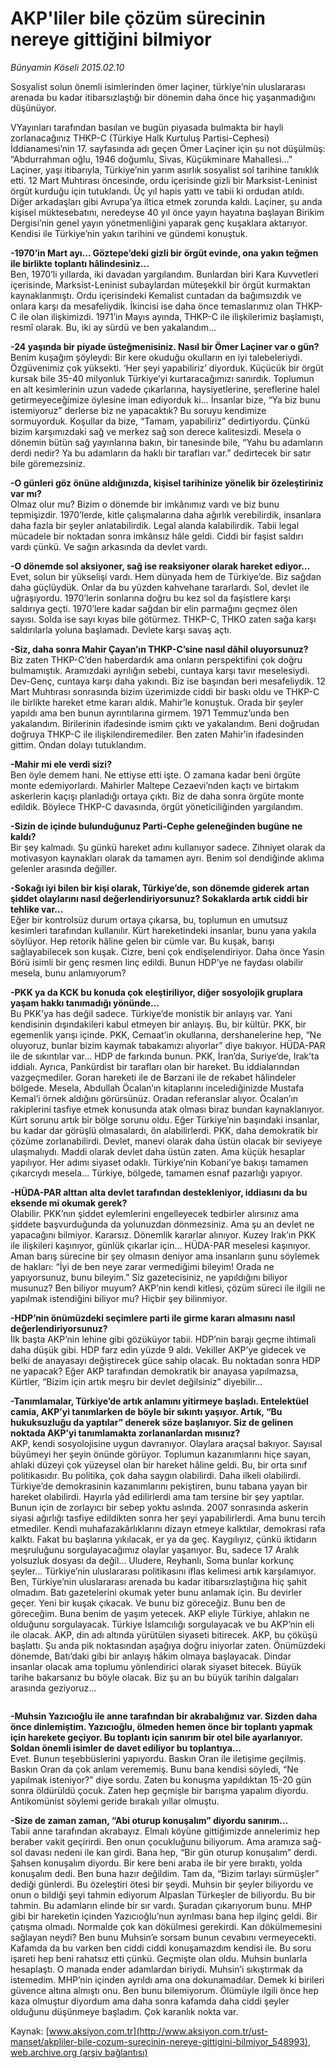 # AKP'liler bile çözüm sürecinin nereye gittiğini bilmiyor

*Bünyamin Köseli 2015.02.10*

<div class="pNewsDetailMainContent" itemprop="articleBody">
 <p>
  Sosyalist solun önemli isimlerinden ömer laçiner, türkiye’nin uluslararası arenada bu kadar itibarsızlaştığı bir dönemin daha önce hiç yaşanmadığını düşünüyor.
 </p>
 <p>
  VYayınları tarafından basılan ve bugün piyasada bulmakta bir hayli zorlanacağınız THKP-C (Türkiye Halk Kurtuluş Partisi-Cephesi) İddianamesi’nin 17. sayfasında adı geçen Ömer Laçiner için şu not düşülmüş: “Abdurrahman oğlu, 1946 doğumlu, Sivas, Küçükminare Mahallesi…” Laçiner, yaşı itibarıyla, Türkiye’nin yarım asırlık sosyalist sol tarihine tanıklık etti. 12 Mart Muhtırası öncesinde, ordu içerisinde gizli bir Marksist-Leninist örgüt kurduğu için tutuklandı. Üç yıl hapis yattı ve tabii ki ordudan atıldı. Diğer arkadaşları gibi Avrupa’ya iltica etmek zorunda kaldı. Laçiner, şu anda kişisel müktesebatını, neredeyse 40 yıl önce yayın hayatına başlayan Birikim Dergisi’nin genel yayın yönetmenliğini yaparak genç kuşaklara aktarıyor. Kendisi ile Türkiye’nin yakın tarihini ve gündemi konuştuk.
 </p>
 <p>
  <strong>
   -1970’in Mart ayı… Göztepe’deki gizli bir örgüt evinde, ona yakın teğmen ile birlikte toplantı hâlindesiniz…
  </strong>
  <br>
   Ben, 1970’li yıllarda, iki davadan yargılandım. Bunlardan biri Kara Kuvvetleri içerisinde, Marksist-Leninist subaylardan müteşekkil bir örgüt kurmaktan kaynaklanmıştı. Ordu içerisindeki Kemalist cuntadan da bağımsızdık ve onlara karşı da mesafeliydik. İkincisi ise daha önce temaslarımız olan THKP-C ile olan ilişkimizdi. 1971’in Mayıs ayında, THKP-C ile ilişkilerimiz başlamıştı, resmî olarak. Bu, iki ay sürdü ve ben yakalandım…
  </br>
 </p>
 <p>
  <strong>
   -24 yaşında bir piyade üsteğmenisiniz. Nasıl bir Ömer Laçiner var o gün?
  </strong>
  <br>
   Benim kuşağım şöyleydi: Bir kere okuduğu okulların en iyi talebeleriydi. Özgüvenimiz çok yüksekti. ‘Her şeyi yapabiliriz’ diyorduk. Küçücük bir örgüt kursak bile 35-40 milyonluk Türkiye’yi kurtaracağımızı sanırdık. Toplumun en alt kesimlerinin uzun vadede çıkarlarına, haysiyetlerine, şereflerine halel getirmeyeceğimize öylesine iman ediyorduk ki… İnsanlar bize, “Ya biz bunu istemiyoruz” derlerse biz ne yapacaktık? Bu soruyu kendimize sormuyorduk. Koşullar da bize, “Tamam, yapabiliriz” dedirtiyordu. Çünkü bizim karşımızdaki sağ ve merkez sağ son derece kalitesizdi. Mesela o dönemin bütün sağ yayınlarına bakın, bir tanesinde bile, “Yahu bu adamların derdi nedir? Ya bu adamların da haklı bir tarafları var.” dedirtecek bir satır bile göremezsiniz.
  </br>
 </p>
 <p>
  <strong>
   -O günleri göz önüne aldığınızda, kişisel tarihinize yönelik bir özeleştiriniz var mı?
  </strong>
  <br>
   Olmaz olur mu? Bizim o dönemde bir imkânımız vardı ve biz bunu tepmişizdir. 1970’lerde, kitle çalışmalarına daha ağırlık verebilirdik, insanlara daha fazla bir şeyler anlatabilirdik. Legal alanda kalabilirdik. Tabii legal mücadele bir noktadan sonra imkânsız hâle geldi. Ciddi bir faşist saldırı vardı çünkü. Ve sağın arkasında da devlet vardı.
  </br>
 </p>
 <p>
  <strong>
   -O dönemde sol aksiyoner, sağ ise reaksiyoner olarak hareket ediyor…
  </strong>
  <br>
   Evet, solun bir yükselişi vardı. Hem dünyada hem de Türkiye’de. Biz sağdan daha güçlüydük. Onlar da bu yüzden kahvehane tararlardı. Sol, devlet ile uğraşıyordu. 1970’lerin sonlarına doğru bu kez sol da faşistlere karşı saldırıya geçti. 1970’lere kadar sağdan bir elin parmağını geçmez ölen sayısı. Solda ise sayı kıyas bile götürmez. THKP-C, THKO zaten sağa karşı saldırılarla yoluna başlamadı. Devlete karşı savaş açtı.
  </br>
 </p>
 <p>
  <strong>
   -Siz, daha sonra Mahir Çayan’ın THKP-C’sine nasıl dâhil oluyorsunuz?
  </strong>
  <br/>
  Biz zaten THKP-C’den haberdardık ama onların perspektifini çok doğru bulmamıştık. Aramızdaki ayrılığın sebebi, cuntaya karşı tavır meselesiydi. Dev-Genç, cuntaya karşı daha yakındı. Biz ise başından beri mesafeliydik. 12 Mart Muhtırası sonrasında bizim üzerimizde ciddi bir baskı oldu ve THKP-C ile birlikte hareket etme kararı aldık. Mahir’le konuştuk. Orada bir şeyler yapıldı ama ben bunun ayrıntılarına girmem. 1971 Temmuz’unda ben yakalandım. Birilerinin ifadesinde ismim çıktı ve yakalandım. Beni doğrudan doğruya THKP-C ile ilişkilendiremediler. Ben zaten Mahir’in ifadesinden gittim. Ondan dolayı tutuklandım.
 </p>
 <p>
  <strong>
   -Mahir mi ele verdi sizi?
  </strong>
  <br/>
  Ben öyle demem hani. Ne ettiyse etti işte. O zamana kadar beni örgüte monte edemiyorlardı. Mahirler Maltepe Cezaevi’nden kaçtı ve birtakım askerlerin kaçışı planladığı ortaya çıktı. Biz de daha sonra örgüte monte edildik. Böylece THKP-C davasında, örgüt yöneticiliğinden yargılandım.
 </p>
 <p>
  <strong>
   -Sizin de içinde bulunduğunuz Parti-Cephe geleneğinden bugüne ne kaldı?
  </strong>
  <br/>
  Bir şey kalmadı. Şu günkü hareket adını kullanıyor sadece. Zihniyet olarak da motivasyon kaynakları olarak da tamamen ayrı. Benim sol dendiğinde aklıma gelenler arasında değiller.
 </p>
 <p>
  <strong>
   -Sokağı iyi bilen bir kişi olarak, Türkiye’de, son dönemde giderek artan şiddet olaylarını nasıl değerlendiriyorsunuz? Sokaklarda artık ciddi bir tehlike var…
  </strong>
  <br/>
  Eğer bir kontrolsüz durum ortaya çıkarsa, bu, toplumun en umutsuz kesimleri tarafından kullanılır. Kürt hareketindeki insanlar, bunu yana yakıla söylüyor. Hep retorik hâline gelen bir cümle var. Bu kuşak, barışı sağlayabilecek son kuşak. Cizre, beni çok endişelendiriyor. Daha önce Yasin Börü isimli bir genç resmen linç edildi. Bunun HDP’ye ne faydası olabilir mesela, bunu anlamıyorum?
 </p>
 <p>
  <strong>
   -PKK ya da KCK bu konuda çok eleştiriliyor, diğer sosyolojik gruplara yaşam hakkı tanımadığı yönünde…
  </strong>
  <br/>
  Bu PKK’ya has değil sadece. Türkiye’de monistik bir anlayış var. Yani kendisinin dışındakileri kabul etmeyen bir anlayış. Bu, bir kültür. PKK, bir egemenlik yarışı içinde. PKK, Cemaat’in okullarına, dershanelerine hep, “Ne oluyoruz, bunlar bizim kaymak tabakamızı alıyorlar” diye bakıyor. HÜDA-PAR ile de sıkıntılar var… HDP de farkında bunun. PKK, İran’da, Suriye’de, Irak’ta iddialı. Ayrıca, Pankürdist bir tarafları olan bir hareket. Bu iddialarından vazgeçmediler. Goran hareketi ile de Barzani ile de rekabet hâlindeler bölgede. Mesela, Abdullah Öcalan’ın kitaplarını incelediğinizde Mustafa Kemal’i örnek aldığını görürsünüz. Oradan referanslar alıyor. Öcalan’ın rakiplerini tasfiye etmek konusunda atak olması biraz bundan kaynaklanıyor. Kürt sorunu artık bir bölge sorunu oldu. Eğer Türkiye’nin başındaki insanlar, bu kadar dar görüşlü olmasalardı, ön alabilirlerdi. PKK, daha demokratik bir çözüme zorlanabilirdi. Devlet, manevi olarak daha üstün olacak bir seviyeye ulaşmalıydı. Maddi olarak devlet daha üstün zaten. Ama küçük hesaplar yapılıyor. Her adımı siyaset odaklı. Türkiye’nin Kobani’ye bakışı tamamen çıkarcıydı mesela… Türkiye, bölgede, tamamen esnaf pazarlığı yapıyor.
 </p>
 <p>
  <strong>
   -HÜDA-PAR alttan alta devlet tarafından destekleniyor, iddiasını da bu eksende mi okumak gerek?
  </strong>
  <br/>
  Olabilir. PKK’nın şiddet eylemlerini engelleyecek tedbirler alırsınız ama şiddete başvurduğunda da yolunuzdan dönmezsiniz. Ama şu an devlet ne yapacağını bilmiyor. Kararsız. Dönemlik kararlar alınıyor. Kuzey Irak’ın PKK ile ilişkileri kaşınıyor, günlük çıkarlar için… HÜDA-PAR meselesi kaşınıyor. Aman barış sürecine bir şey olmasın deniyor ama insanların şunu söylemek de hakları: “İyi de ben neye zarar vermediğimi bileyim! Orada ne yapıyorsunuz, bunu bileyim.” Siz gazetecisiniz, ne yapıldığını biliyor musunuz? Ben biliyor muyum? AKP’nin kendi kitlesi, çözüm süreci ile ilgili ne yapılmak istendiğini biliyor mu? Hiçbir şey bilinmiyor.
 </p>
 <p>
  <strong>
   -HDP’nin önümüzdeki seçimlere parti ile girme kararı almasını nasıl değerlendiriyorsunuz?
  </strong>
  <br/>
  İlk başta AKP’nin lehine gibi gözüküyor tabii. HDP’nin barajı geçme ihtimali daha düşük gibi. HDP farz edin yüzde 9 aldı. Vekiller AKP’ye gidecek ve belki de anayasayı değiştirecek güce sahip olacak. Bu noktadan sonra HDP ne yapacak? Eğer AKP tarafından demokratik bir anayasa yapılmazsa, Kürtler, “Bizim için artık meşru bir devlet değilsiniz” diyebilir…
 </p>
 <p>
  <strong>
   -Tanımlamalar, Türkiye’de artık anlamını yitirmeye başladı. Entelektüel camia, AKP’yi tanımlarken de böyle bir sıkıntı yaşıyor. Artık, “Bu hukuksuzluğu da yaptılar” denerek söze başlanıyor. Siz de gelinen noktada AKP’yi tanımlamakta zorlananlardan mısınız?
  </strong>
  <br/>
  AKP, kendi sosyolojisine uygun davranıyor. Olaylara araçsal bakıyor. Sayısal büyümeyi her şeyin önünde görüyor. Toplumun kazanımlarını hiçe sayan, ahlaki düzeyi çok yüzeysel olan bir hareket hâline geldi. Bu, bir orta sınıf politikasıdır. Bu politika, çok daha saygın olabilirdi. Daha ilkeli olabilirdi. Türkiye’de demokrasinin kazanımlarını pekiştiren, bunu tabana yayan bir hareket olabilirdi. Hayırla yâd edilirlerdi ama tam tersine bir şey yaptılar. Bunun için de zorlayıcı bir sebep yoktu aslında. 2007 sonrasında askerin siyasi ağırlığı tasfiye edildikten sonra her şeyi yapabilirlerdi. Ama bunu tercih etmediler. Kendi muhafazakârlıklarını dizayn etmeye kalktılar, demokrasi rafa kalktı. Fakat bu başlarına yıkılacak, er ya da geç. Kaygılıyız, çünkü iktidarın meşruluğunu sorgulayacağımız olaylar yaşanıyor. Bu, sadece 17 Aralık yolsuzluk dosyası da değil… Uludere, Reyhanlı, Soma bunlar korkunç şeyler… Türkiye’nin uluslararası politikasını iflas kelimesi artık karşılamıyor. Ben, Türkiye’nin uluslararası arenada bu kadar itibarsızlaştığına hiç şahit olmadım. Batı gazetelerini okumak yeter bunu anlamak için. Bu devirler geçer. Yeni bir kuşak çıkacak. Ve bunu biz göreceğiz. Bunu ben de göreceğim. Buna benim de yaşım yetecek. AKP eliyle Türkiye, ahlakın ne olduğunu sorgulayacak. Türkiye İslamcılığı sorgulayacak ve bu AKP’nin eli ile olacak. AKP, din adı altında yürütülen siyaseti bitirecek. AKP, bu çöküşü başlattı. Şu anda pik noktasından aşağıya doğru iniyorlar zaten. Önümüzdeki dönemde, Batı’daki gibi bir anlayış hâkim olmaya başlayacak. Dindar insanlar olacak ama toplumu yönlendirici olarak siyaset bitecek. Büyük tarihe bakarsanız bu böyle olacak. Biz şu an bu büyük tarihin dalgaları arasında geziyoruz…
 </p>
 <p>
  <img alt="" src="http://web.archive.org/web/20150703204847im_/http://medya.aksiyon.com.tr//aksiyon/2015/02/10/564588.jpg "/>
 </p>
 <p>
  <strong>
   -Muhsin Yazıcıoğlu ile anne tarafından bir akrabalığınız var. Sizden daha önce dinlemiştim. Yazıcıoğlu, ölmeden hemen önce bir toplantı yapmak için harekete geçiyor. Bu toplantı için sanırım bir otel bile ayarlanıyor. Soldan önemli isimler de davet ediliyor bu toplantıya…
  </strong>
  <br/>
  Evet. Bunun teşebbüslerini yapıyordu. Baskın Oran ile iletişime geçilmiş. Baskın Oran da çok anlam verememiş. Bunu bana kendisi söyledi, “Ne yapılmak isteniyor?” diye sordu. Zaten bu konuşma yapıldıktan 15-20 gün sonra öldürüldü çocuk. Zaten hep geçmişle bir barışma yapalım diyordu. Antikomünist söylemi geride bırakalı yıllar olmuştu.
 </p>
 <p>
  <strong>
   -Size de zaman zaman, “Abi oturup konuşalım” diyordu sanırım…
  </strong>
  <br/>
  Tabii anne tarafından akrabayız. Elmalı köyüne gittiğimizde annelerimiz hep beraber vakit geçirirdi. Ben onun çocukluğunu biliyorum. Ama aramıza sağ-sol davası nedeni ile kan girdi. Bana hep, “Bir gün oturup konuşalım” derdi. Şahsen konuşalım diyordu. Bir kere beni araba ile bir yere bıraktı, yolda konuşalım dedi. Ben buna hazır değildim. Tam da, “Bizim tarlayı sürmüşler” dediği günlerdi. Bu özeleştiri ötesi bir şeydi. Muhsin bir şeyler biliyordu ve onun o bildiği şeyi tahmin ediyorum Alpaslan Türkeşler de biliyordu. Bu bir tahmin. Bu adamların elinde bir sır vardı. Şuradan çıkarıyorum bunu. MHP gibi bir hareketin içinden Yazıcıoğlu’nun ayrılması bana hep ilginç geldi. Bir çatışma olmadı. Normalde çok kan dökülmesi gerekirdi. Kan dökülmemesini sağlayan neydi? Ben bunu Muhsin’e sorsam bunun cevabını vermeyecekti. Kafamda da bu varken ben ciddi ciddi konuşamazdım kendisi ile. Bu soru işareti hep beni rahatsız etti çünkü. Geçmişte olan oldu. Muhsin bunlarla hesaplaştı. O manada ender adamlardan biriydi. Muhsin’i sıkıştırmak da istemedim. MHP’nin içinden ayrıldı ama ona dokunamadılar. Demek ki birileri güvence altına almıştı onu. Ben bunu bilemiyorum. Ölümüyle ilgili önce hep kaza olmuştur diyordum ama daha sonra kafamda daha ciddi şeyler olduğunu düşünmeye başladım. Çok karanlık nokta var.
 </p>
</div>


Kaynak: [www.aksiyon.com.tr](http://www.aksiyon.com.tr/ust-manset/akpliler-bile-cozum-surecinin-nereye-gittigini-bilmiyor_548993), [web.archive.org (arşiv bağlantısı)](http://web.archive.org/web/20150703204847/http://www.aksiyon.com.tr/ust-manset/akpliler-bile-cozum-surecinin-nereye-gittigini-bilmiyor_548993)
